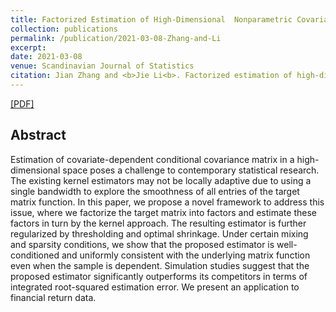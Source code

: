 ```yaml
---
title: Factorized Estimation of High-Dimensional  Nonparametric Covariance Models
collection: publications
permalink: /publication/2021-03-08-Zhang-and-Li
excerpt:
date: 2021-03-08
venue: Scandinavian Journal of Statistics
citation: Jian Zhang and <b>Jie Li<b>. Factorized estimation of high-dimensional nonparametric covariance models. <i>Scandinavian Journal of Statistics (2021)<i>.
---
```

[[PDF]](https://Jieli12.github.io/files/2021-03-08-Zhang-and-Li.pdf)

## Abstract

Estimation of covariate-dependent conditional covariance matrix in a high-dimensional space poses a challenge to contemporary statistical research. The existing kernel estimators may not be locally adaptive due to using a single bandwidth to explore the smoothness of all entries of the target matrix function. In this paper, we propose a novel framework to address this issue, where we factorize the target matrix into factors and estimate these factors in turn by the kernel approach. The resulting estimator is further regularized by thresholding and optimal shrinkage. Under certain mixing and sparsity conditions, we show that the proposed estimator is well-conditioned and uniformly consistent with the underlying matrix function even when the sample is dependent. Simulation studies suggest that the proposed estimator significantly outperforms its competitors in terms of integrated root-squared estimation error. We present an application to financial return data.